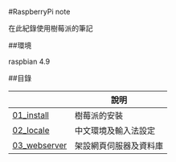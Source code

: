 #RaspberryPi note


在此紀錄使用樹莓派的筆記

##環境

raspbian 4.9

##目錄

|                                            |說明                                         |
|--------------------------------------------|---------------------------------------------|
|[01_install](01_install/)                   |樹莓派的安裝                                 |
|[02_locale](02_locale/)                     |中文環境及輸入法設定                         |
|[03_webserver](03_webserver/)               |架設網頁伺服器及資料庫                       |